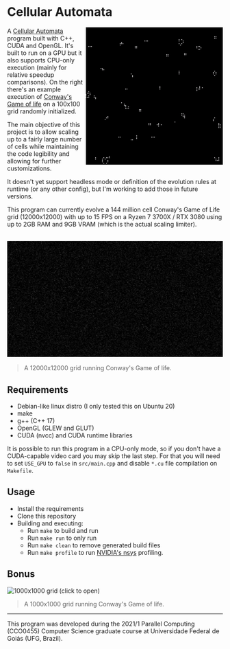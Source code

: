 # Cellular Automata

<img src="docs/100x100.gif" align="right">

A [Cellular Automata](https://en.wikipedia.org/wiki/Cellular_automaton) program built with C++, CUDA and OpenGL. It's built to run on a GPU but it also supports CPU-only execution (mainly for relative speedup comparisons). On the right there's an example execution of [Conway's Game of life](https://en.wikipedia.org/wiki/Conway%27s_Game_of_Life) on a 100x100 grid randomly initialized.

The main objective of this project is to allow scaling up to a fairly large number of cells while maintaining the code legibility and allowing for further customizations.

It doesn't yet support headless mode or definition of the evolution rules at runtime (or any other config), but I'm working to add those in future versions.

This program can currently evolve a 144 million cell Conway's Game of Life grid (12000x12000) with up to 15 FPS on a Ryzen 7 3700X / RTX 3080 using up to 2GB RAM and 9GB VRAM (which is the actual scaling limiter).

<br />

<img src="docs/12000x12000.png">

> A 12000x12000 grid running Conway's Game of life.

## Requirements

-   Debian-like linux distro (I only tested this on Ubuntu 20)
-   make
-   g++ (C++ 17)
-   OpenGL (GLEW and GLUT)
-   CUDA (nvcc) and CUDA runtime libraries

It is possible to run this program in a CPU-only mode, so if you don't have a CUDA-capable video card you may skip the last step. For that you will need to set `USE_GPU` to `false` in `src/main.cpp` and disable `*.cu` file compilation on `Makefile`.

## Usage

-   Install the requirements
-   Clone this repository
-   Building and executing:
    -   Run `make` to build and run
    -   Run `make run` to only run
    -   Run `make clean` to remove generated build files
    -   Run `make profile` to run [NVIDIA's nsys](https://developer.nvidia.com/nsight-systems) profiling.

## Bonus

![1000x1000 grid (click to open)](docs/1000x1000.gif)

> A 1000x1000 grid running Conway's Game of life.

---

This program was developed during the 2021/1 Parallel Computing (CCO0455) Computer Science graduate course at Universidade Federal de Goiás (UFG, Brazil).
